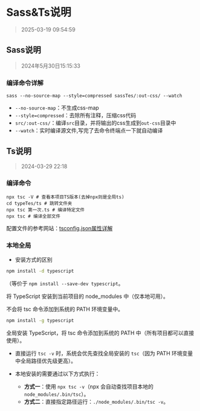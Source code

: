 # Sass&Ts说明

> 2025-03-19 09:54:59

## Sass说明

> 2024年5月30日15:15:33

### 编译命令详解

```shell
sass --no-source-map --style=compressed sassTes/:out-css/ --watch
```

* `--no-source-map`：不生成css-map
* `--style=compressed`：去除所有注释，压缩css代码
* `src/:out-css/`：编译`src`目录，并将输出的css生成到`out-css`目录中
* `--watch`：实时编译源文件,写完了去命令终端点一下就自动编译

## Ts说明

> 2024-03-29 22:18

### 编译命令

```shell
npx tsc -V # 查看本项目TS版本(去掉npx则是全局ts)
cd typeTes/ts # 跳转文件夹
npx tsc 第一次.ts # 编译特定文件
npx tsc # 编译全部文件
```

配置文件的参考网站：[tsconfig.json属性详解](https://juejin.cn/post/6844903684032184327)

### 本地全局

* 安装方式的区别

```sh
npm install -d typescript
```
（等价于 `npm install --save-dev typescript`。

将 TypeScript 安装到当前项目的 node_modules 中（仅本地可用）。

不会将 tsc 命令添加到系统的 PATH 环境变量中。

```sh
npm install -g typescript
```


全局安装 TypeScript，将 tsc 命令添加到系统的 PATH 中（所有项目都可以直接使用）。
- 直接运行 `tsc -v` 时，系统会优先查找全局安装的 `tsc`（因为 PATH 环境变量中全局路径优先级更高）。
- 本地安装的需要通过以下方式执行：

  - **方式一**：使用 `npx tsc -v`（npx 会自动查找项目本地的 `node_modules/.bin/tsc`）。
  - **方式二**：直接指定路径运行：`./node_modules/.bin/tsc -v`。
